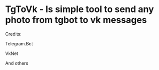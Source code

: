 # TgToVk - Is simple tool to send any photo from tgbot to vk messages
   
  Credits: 
 
  Telegram.Bot
  
  VkNet
  
  And others
